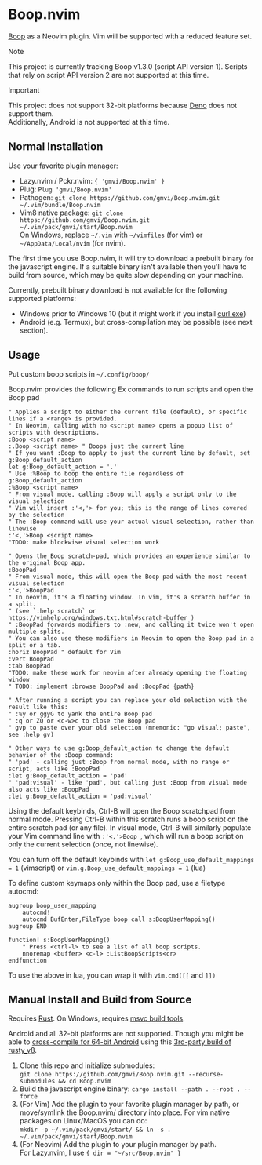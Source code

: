 # Boop.nvim
[Boop](https://github.com/IvanMathy/Boop) as a Neovim plugin. Vim will be
supported with a reduced feature set.

> [!Note]
> This project is currently tracking Boop v1.3.0 (script API version 1).
> Scripts that rely on script API version 2 are not supported at this time.

> [!Important]
> This project does not support 32-bit platforms because [Deno](https://deno.com/)
> does not support them.  
> Additionally, Android is not supported at this time.


## Normal Installation
Use your favorite plugin manager:
* Lazy.nvim / Pckr.nvim:
`{ 'gmvi/Boop.nvim' }`
* Plug: `Plug 'gmvi/Boop.nvim'`
* Pathogen:
`git clone https://github.com/gmvi/Boop.nvim.git ~/.vim/bundle/Boop.nvim`
* Vim8 native package:
`git clone https://github.com/gmvi/Boop.nvim.git ~/.vim/pack/gmvi/start/Boop.nvim`  
On Windows, replace `~/.vim` with `~/vimfiles` (for vim) or `~/AppData/Local/nvim` (for nvim).

The first time you use Boop.nvim, it will try to download a prebuilt binary for
the javascript engine. If a suitable binary isn't available then you'll have to
build from source, which may be quite slow depending on your machine.

Currently, prebuilt binary download is not available for the following
supported platforms:
* Windows prior to Windows 10 (but it might work if you install
  [curl.exe](https://curl.se/windows/))
* Android (e.g. Termux), but cross-compilation may be possible (see next section).


## Usage
Put custom boop scripts in `~/.config/boop/`

Boop.nvim provides the following Ex commands to run scripts and open the Boop pad
```vim
" Applies a script to either the current file (default), or specific lines if a <range> is provided.
" In Neovim, calling with no <script name> opens a popup list of scripts with descriptions.
:Boop <script name>
:.Boop <script name> " Boops just the current line
" If you want :Boop to apply to just the current line by default, set g:Boop_default_action
let g:Boop_default_action = '.'
" Use :%Boop to boop the entire file regardless of g:Boop_default_action
:%Boop <script name> 
" From visual mode, calling :Boop will apply a script only to the visual selection
" Vim will insert :'<,'> for you; this is the range of lines covered by the selection
" The :Boop command will use your actual visual selection, rather than linewise
:'<,'>Boop <script name>
"TODO: make blockwise visual selection work

" Opens the Boop scratch-pad, which provides an experience similar to the original Boop app.
:BoopPad
" From visual mode, this will open the Boop pad with the most recent visual selection
:'<,'>BoopPad
" In neovim, it's a floating window. In vim, it's a scratch buffer in a split.
" (see `:help scratch` or https://vimhelp.org/windows.txt.html#scratch-buffer )
" :BoopPad forwards modifiers to :new, and calling it twice won't open multiple splits.
" You can also use these modifiers in Neovim to open the Boop pad in a split or a tab.
:horiz BoopPad " default for Vim
:vert BoopPad
:tab BoopPad
"TODO: make these work for neovim after already opening the floating window
" TODO: implement :browse BoopPad and :BoopPad {path}

" After running a script you can replace your old selection with the result like this:
" :%y or ggyG to yank the entire Boop pad
" :q or ZQ or <c-w>c to close the Boop pad
" gvp to paste over your old selection (mnemonic: "go visual; paste", see :help gv)

" Other ways to use g:Boop_default_action to change the default behavior of the :Boop command:
" 'pad' - calling just :Boop from normal mode, with no range or script, acts like :BoopPad
:let g:Boop_default_action = 'pad' 
" 'pad:visual' - like 'pad', but calling just :Boop from visual mode also acts like :BoopPad
:let g:Boop_default_action = 'pad:visual'
```

Using the default keybinds, Ctrl-B will open the Boop scratchpad from normal mode.
Pressing Ctrl-B within this scratch runs a boop script on the entire scratch pad (or any
file). In visual mode, Ctrl-B will similarly populate your Vim command line
with `:'<,'>Boop `, which will run a boop script on only the current selection
(once, not linewise).

You can turn off the default keybinds with
`let g:Boop_use_default_mappings = 1` (vimscript) or
`vim.g.Boop_use_default_mappings = 1` (lua)

To define custom keymaps only within the Boop pad, use a filetype autocmd:
```vim
augroup boop_user_mapping
    autocmd!
    autocmd BufEnter,FileType boop call s:BoopUserMapping()
augroup END

function! s:BoopUserMapping()
    " Press <ctrl-l> to see a list of all boop scripts.
    nnoremap <buffer> <c-l> :ListBoopScripts<cr>
endfunction
```
To use the above in lua, you can wrap it with `vim.cmd([[` and `]])`


## Manual Install and Build from Source
Requires [Rust](https://www.rust-lang.org/learn/get-started). On Windows, requires
[msvc build tools](https://rust-lang.github.io/rustup/installation/windows-msvc.html).

Android and all 32-bit platforms are not supported. Though you might be able to
[cross-compile for 64-bit Android](https://doc.rust-lang.org/stable/rustc/platform-support/android.html)
using this [3rd-party build of rusty_v8](https://github.com/fm-elpac/v8-src/releases/tag/rusty_v8-0.83.2).

1. Clone this repo and initialize submodules:  
`git clone https://github.com/gmvi/Boop.nvim.git --recurse-submodules && cd Boop.nvim`
3. Build the javascript engine binary: `cargo install --path . --root . --force`
4. (For Vim) Add the plugin to your favorite plugin manager by path, or
   move/symlink the Boop.nvim/ directory into place. For vim native packages on
   Linux/MacOS you can do:  
   `mkdir -p ~/.vim/pack/gmvi/start/ && ln -s . ~/.vim/pack/gmvi/start/Boop.nvim`
5. (For Neovim) Add the plugin to your plugin manager by path.  
   For Lazy.nvim, I use `{ dir = "~/src/Boop.nvim" }`
